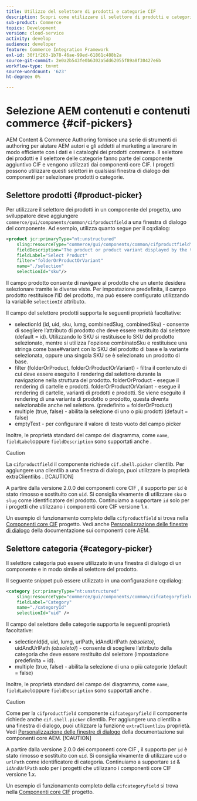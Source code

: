 ```yaml
---
title: Utilizzo del selettore di prodotti e categorie CIF
description: Scopri come utilizzare il selettore di prodotti e categorie CIF nei componenti per l’e-commerce dei clienti per supportare autori e professionisti del marketing nell’utilizzo efficiente dei dati di prodotti e cataloghi per e-commerce.
sub-product: Commerce
topics: Development
version: cloud-service
activity: develop
audience: developer
feature: Commerce Integration Framework
exl-id: 30f1f263-1b78-46ae-99ed-61861c488b2a
source-git-commit: 2e0a2b543fe0b6302a5dd62055f89a8f30427e6b
workflow-type: tm+mt
source-wordcount: '623'
ht-degree: 0%

---
```


# Selezione AEM contenuti e contenuti commerce {#cif-pickers}

AEM Content &amp; Commerce Authoring fornisce una serie di strumenti di authoring per aiutare AEM autori e gli addetti al marketing a lavorare in modo efficiente con i dati e i cataloghi dei prodotti commerce. Il selettore dei prodotti e il selettore delle categorie fanno parte del componente aggiuntivo CIF e vengono utilizzati dai componenti core CIF. I progetti possono utilizzare questi selettori in qualsiasi finestra di dialogo dei componenti per selezionare prodotti o categorie.

## Selettore prodotti {#product-picker}

Per utilizzare il selettore dei prodotti in un componente del progetto, uno sviluppatore deve aggiungere `commerce/gui/components/common/cifproductfield` a una finestra di dialogo del componente. Ad esempio, utilizza quanto segue per il cq:dialog:

```xml
<product jcr:primaryType="nt:unstructured"
    sling:resourceType="commerce/gui/components/common/cifproductfield"
    fieldDescription="The product or product variant displayed by the teaser"
    fieldLabel="Select Product"
    filter="folderOrProductOrVariant"
    name="./selection"
    selectionId="sku"/>
```

Il campo prodotto consente di navigare al prodotto che un utente desidera selezionare tramite le diverse viste. Per impostazione predefinita, il campo prodotto restituisce l’ID del prodotto, ma può essere configurato utilizzando la variabile `selectionId` attributo.

Il campo del selettore prodotti supporta le seguenti proprietà facoltative:

- selectionId (id, uid, sku, lumg, combinedSlug, combinedSku) - consente di scegliere l’attributo di prodotto che deve essere restituito dal selettore (default = id). Utilizzando lo SKU si restituisce lo SKU del prodotto selezionato, mentre si utilizza l&#39;opzione combinatoSku e restituisce una stringa come base#variant con lo SKU del prodotto di base e la variante selezionata, oppure una singola SKU se è selezionato un prodotto di base.
- filter (folderOrProduct, folderOrProductOrVariant) - filtra il contenuto di cui deve essere eseguito il rendering dal selettore durante la navigazione nella struttura del prodotto. folderOrProduct - esegue il rendering di cartelle e prodotti. folderOrProductOrVariant - esegue il rendering di cartelle, varianti di prodotti e prodotti. Se viene eseguito il rendering di una variante di prodotto o prodotto, questa diventa selezionabile anche nel selettore. (predefinito = folderOrProduct)
- multiple (true, false) - abilita la selezione di uno o più prodotti (default = false)
- emptyText - per configurare il valore di testo vuoto del campo picker

Inoltre, le proprietà standard del campo del diagramma, come `name`, `fieldLabel`oppure `fieldDescription` sono supportati anche .

>[!CAUTION]
>
>La `cifproductfield` il componente richiede `cif.shell.picker` clientlib. Per aggiungere una clientlib a una finestra di dialogo, puoi utilizzare la proprietà extraClientlibs .
>[!CAUTION]
>
>A partire dalla versione 2.0.0 dei componenti core CIF , il supporto per `id` è stato rimosso e sostituito con `uid`. Si consiglia vivamente di utilizzare `sku` o `slug` come identificatore del prodotto. Continuiamo a supportare `id` solo per i progetti che utilizzano i componenti core CIF versione 1.x.

Un esempio di funzionamento completo della `cifproductfield` si trova nella [Componenti core CIF](https://github.com/adobe/aem-core-cif-components/blob/master/ui.apps/src/main/content/jcr_root/apps/core/cif/components/commerce/productteaser/v1/productteaser/_cq_dialog/.content.xml) progetto. Vedi anche [Personalizzazione delle finestre di dialogo](https://experienceleague.adobe.com/docs/experience-manager-core-components/using/developing/customizing.html?lang=en#customizing-dialogs) della documentazione sui componenti core AEM.

## Selettore categoria {#category-picker}

Il selettore categoria può essere utilizzato in una finestra di dialogo di un componente e in modo simile al selettore del prodotto.

Il seguente snippet può essere utilizzato in una configurazione cq:dialog:

```xml
<category jcr:primaryType="nt:unstructured" 
    sling:resourceType="commerce/gui/components/common/cifcategoryfield" 
    fieldLabel="Category" 
    name="./categoryId" 
    selectionId="uid" />
```

Il campo del selettore delle categorie supporta le seguenti proprietà facoltative:

- selectionId(id, uid, lumg, urlPath, idAndUrlPath _(obsoleto)_, uidAndUrlPath _(obsoleto)_) - consente di scegliere l’attributo della categoria che deve essere restituito dal selettore (impostazione predefinita = id).
- multiple (true, false) - abilita la selezione di una o più categorie (default = false)

Inoltre, le proprietà standard del campo del diagramma, come `name`, `fieldLabel`oppure `fieldDescription` sono supportati anche .

>[!CAUTION]
>
>Come per la `cifproductfield` componente `cifcategoryfield` il componente richiede anche `cif.shell.picker` clientlib. Per aggiungere una clientlib a una finestra di dialogo, puoi utilizzare la funzione `extraClientlibs` proprietà. Vedi [Personalizzazione delle finestre di dialogo](https://experienceleague.adobe.com/docs/experience-manager-core-components/using/developing/customizing.html?lang=en#customizing-dialogs) della documentazione sui componenti core AEM.
>[!CAUTION]
>
>A partire dalla versione 2.0.0 dei componenti core CIF , il supporto per `id` è stato rimosso e sostituito con `uid`. Si consiglia vivamente di utilizzare `uid` o `urlPath` come identificatore di categoria. Continuiamo a supportare `id` &amp; `idAndUrlPath` solo per i progetti che utilizzano i componenti core CIF versione 1.x.

Un esempio di funzionamento completo della `cifcategoryfield` si trova nella [Componenti core CIF](https://github.com/adobe/aem-core-cif-components/blob/master/ui.apps/src/main/content/jcr_root/apps/core/cif/components/commerce/featuredcategorylist/v1/featuredcategorylist/_cq_dialog/.content.xml) progetto.
